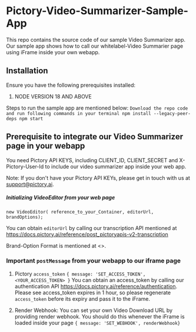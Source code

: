 # Pictory-Video-Summarizer-Sample-App

This repo contains the source code of our sample Video Summarizer app. Our sample app shows how to call our whitelabel-Video Summarier page using iFrame inside your own webapp.

## Installation 
Ensure you have the following prerequisites installed:

1. NODE VERSION 18 AND ABOVE

Steps to run the sample app are mentioned below:
``
Download the repo code and run following commands in your terminal
npm install --legacy-peer-deps
npm start
``

## Prerequisite to integrate our Video Summarizer page in your webapp

You need Pictory API KEYS, including CLIENT_ID, CLIENT_SECRET and X-Pictory-User-Id to include our video summarizer app inside your web app.

Note: If you don't have your Pictory API KEYs, please get in touch with us at support@pictory.ai.

##### Initializing VideoEditor from your web page

``
new VideoEditor( reference_to_your_Container, editorUrl, brandOptions);
``

You can obtain `editorUrl` by calling our transcription API mentioned at https://docs.pictory.ai/reference/post_pictoryapis-v2-transcription

Brand-Option Format is mentioned at <>.

### Important `postMessage` from your webapp to our iframe page

1. Pictory `access_token`
`` { message: 'SET_ACCESS_TOKEN', <YOUR_ACCESS_TOKEN> }
``
You can obtain an access_token by calling our authentication API https://docs.pictory.ai/reference/authentication. Please see access_token expires in 1 hour, so please regenerate  `access_token` before its expiry and pass it to the iFrame.

2. Render Webhook: You can set your own Video Download URL by providing render webhook. You should do this whenever the iFrame is loaded inside your page
   ``
    { message: 'SET_WEBHOOK', renderWebhook}    
   ``



  
  
